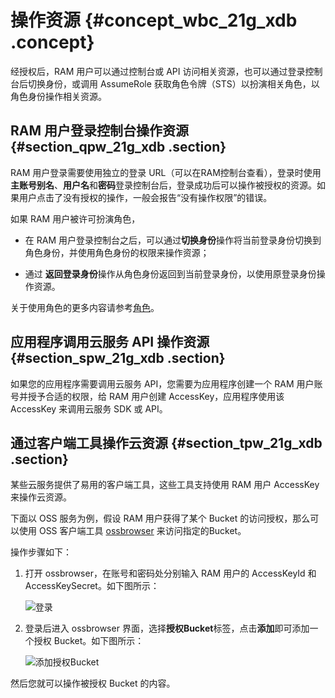 # 操作资源 {#concept_wbc_21g_xdb .concept}

经授权后，RAM 用户可以通过控制台或 API 访问相关资源，也可以通过登录控制台后切换身份，或调用 AssumeRole 获取角色令牌（STS）以扮演相关角色，以角色身份操作相关资源。

## RAM 用户登录控制台操作资源 {#section_qpw_21g_xdb .section}

RAM 用户登录需要使用独立的登录 URL（可以在RAM控制台查看），登录时使用**主账号别名**、**用户名**和**密码**登录控制台后，登录成功后可以操作被授权的资源。如果用户点击了没有授权的操作，一般会报告“没有操作权限”的错误。

如果 RAM 用户被许可扮演角色，

-   在 RAM 用户登录控制台之后，可以通过**切换身份**操作将当前登录身份切换到角色身份，并使用角色身份的权限来操作资源；

-   通过 **返回登录身份**操作从角色身份返回到当前登录身份，以使用原登录身份操作资源。


关于使用角色的更多内容请参考[角色](cn.zh-CN/用户指南/身份管理/角色.md)。

## 应用程序调用云服务 API 操作资源 {#section_spw_21g_xdb .section}

如果您的应用程序需要调用云服务 API，您需要为应用程序创建一个 RAM 用户账号并授予合适的权限，给 RAM 用户创建 AccessKey，应用程序使用该 AccessKey 来调用云服务 SDK 或 API。

## 通过客户端工具操作云资源 {#section_tpw_21g_xdb .section}

某些云服务提供了易用的客户端工具，这些工具支持使用 RAM 用户 AccessKey 来操作云资源。

下面以 OSS 服务为例，假设 RAM 用户获得了某个 Bucket 的访问授权，那么可以使用 OSS 客户端工具 [ossbrowser](http://oss.aliyuncs.com/ossbrowserupdate/ossbrowser.jar) 来访问指定的Bucket。

操作步骤如下：

1.  打开 ossbrowser，在账号和密码处分别输入 RAM 用户的 AccessKeyId 和 AccessKeySecret。如下图所示：

    ![](http://static-aliyun-doc.oss-cn-hangzhou.aliyuncs.com/assets/img/12355/3602_zh-CN.png "登录")

2.  登录后进入 ossbrowser 界面，选择**授权Bucket**标签，点击**添加**即可添加一个授权 Bucket。如下图所示：

    ![](http://static-aliyun-doc.oss-cn-hangzhou.aliyuncs.com/assets/img/12355/3603_zh-CN.png "添加授权Bucket")


然后您就可以操作被授权 Bucket 的内容。

